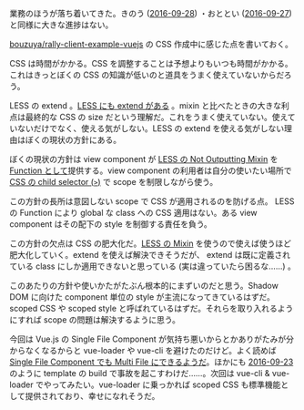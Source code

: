業務のほうが落ち着いてきた。きのう ([2016-09-28][]) ・おととい ([2016-09-27][]) と同様に大きな進捗はない。

[bouzuya/rally-client-example-vuejs][] の CSS 作成中に感じた点を書いておく。

CSS は時間がかかる。CSS を調整することは予想よりもいつも時間がかかる。これはきっとぼくの CSS の知識が低いのと道具をうまく使えていないからだろう。

LESS の extend 。[LESS にも extend がある](http://lesscss.org/features/#extend-feature) 。mixin と比べたときの大きな利点は最終的な CSS の size だという理解だ。これをうまく使えていない。使えていないだけでなく、使える気がしない。LESS の extend を使える気がしない理由はぼくの現状の方針にある。

ぼくの現状の方針は view component が [LESS の Not Outputting Mixin]( http://lesscss.org/features/#mixins-feature-not-outputting-the-mixin) を [Function として](http://lesscss.org/features/#mixins-as-functions-feature)提供する。view component の利用者は自分の使いたい場所で [CSS の child selector (`>`)](https://developer.mozilla.org/en-US/docs/Web/CSS/Child_selectors) で scope を制限しながら使う。

この方針の長所は意図しない scope で CSS が適用されるのを防げる点。 LESS の Function により global な class への CSS 適用はない。ある view component はその配下の style を制御する責任を負う。

この方針の欠点は CSS の肥大化だ。[LESS の Mixin](http://lesscss.org/features/#mixins-feature) を使うので使えば使うほど肥大化していく。extend を使えば解決できそうだが、 extend は既に定義されている class にしか適用できないと思っている (実は違っていたら困るな……) 。

このあたりの方針や使いかたがたぶん根本的にまずいのだと思う。Shadow DOM に向けた component 単位の style が主流になってきているはずだ。 scoped CSS や scoped style と呼ばれているはずだ。それらを取り入れるようにすれば scope の問題は解決するように思う。

今回は Vue.js の Single File Component が気持ち悪いからとかありがたみが分からなくなるからと vue-loader や vue-cli を避けたのだけど。よく読めば [Single File Component でも Multi File にできるようだ](http://vue-loader.vuejs.org/en/start/spec.html#src-imports)。ほかにも [2016-09-23][] のように template の build で事故を起こすわけだ……。次回は vue-cli & vue-loader でやってみたい。vue-loader に乗っかれば scoped CSS も標準機能として提供されており、幸せになれそうだ。

[2016-09-23]: https://blog.bouzuya.net/2016/09/23/
[2016-09-27]: https://blog.bouzuya.net/2016/09/27/
[2016-09-28]: https://blog.bouzuya.net/2016/09/28/
[bouzuya/rally-client-example-vuejs]: https://github.com/bouzuya/rally-client-example-vuejs
